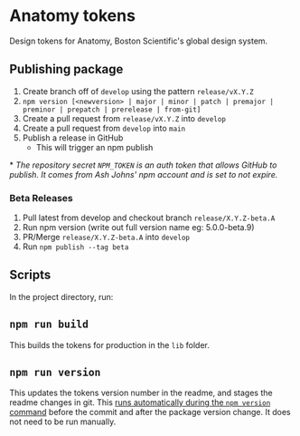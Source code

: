 # Anatomy tokens

Design tokens for Anatomy, Boston Scientific's global design system.

## Publishing package

1. Create branch off of `develop` using the pattern `release/vX.Y.Z`
2. `npm version [<newversion> | major | minor | patch | premajor | preminor | prepatch | prerelease | from-git]`
3. Create a pull request from `release/vX.Y.Z` into `develop`
4. Create a pull request from `develop` into `main`
5. Publish a release in GitHub
   - This will trigger an npm publish

\* _The repository secret `NPM_TOKEN` is an auth token that allows GitHub to publish. It comes from Ash Johns' npm account and is set to not expire._

### Beta Releases

1. Pull latest from develop and checkout branch `release/X.Y.Z-beta.A`
2. Run npm version (write out full version name eg: 5.0.0-beta.9)
3. PR/Merge `release/X.Y.Z-beta.A` into `develop`
4. Run `npm publish --tag beta`

## Scripts

In the project directory, run:

## `npm run build`

This builds the tokens for production in the `lib` folder.

## `npm run version`

This updates the tokens version number in the readme, and stages the readme changes in git. This [runs automatically during the `npm version` command](https://docs.npmjs.com/cli/v7/commands/npm-version#description) before the commit and after the package version change. It does not need to be run manually.
